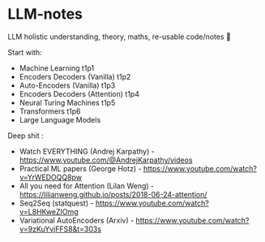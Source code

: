 # LLM-notes

LLM holistic understanding, theory, maths, re-usable code/notes :hugs:

Start with:
- Machine Learning t1p1
- Encoders Decoders (Vanilla) t1p2
- Auto-Encoders (Vanilla) t1p3
- Encoders Decoders (Attention) t1p4
- Neural Turing Machines t1p5
- Transformers t1p6
- Large Language Models


 Deep shit :
- Watch EVERYTHING (Andrej Karpathy) - https://www.youtube.com/@AndrejKarpathy/videos
- Practical ML papers (George Hotz) - https://www.youtube.com/watch?v=YrWEDOQQ8pw
- All you need for Attention (Lilan Weng) - https://lilianweng.github.io/posts/2018-06-24-attention/
- Seq2Seq (statquest) - https://www.youtube.com/watch?v=L8HKweZIOmg
- Variational AutoEncoders (Arxiv) - https://www.youtube.com/watch?v=9zKuYvjFFS8&t=303s
  
